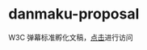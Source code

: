 # danmaku-proposal

W3C 弹幕标准孵化文稿，[点击](https://w3c-proposal-incubation.github.io/danmaku-proposal/)进行访问
